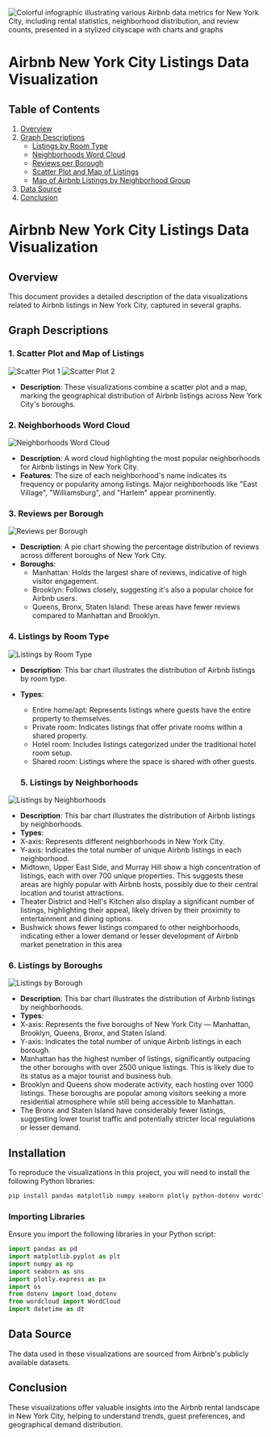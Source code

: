 ![Colorful infographic illustrating various Airbnb data metrics for New York City, including rental statistics, neighborhood distribution, and review counts, presented in a stylized cityscape with charts and graphs](./Images/Airbnb%20Graphic.webp)

# Airbnb New York City Listings Data Visualization

## Table of Contents

1. [Overview](#overview)
2. [Graph Descriptions](#graph-descriptions)
   - [Listings by Room Type](#1-listings-by-room-type)
   - [Neighborhoods Word Cloud](#2-neighborhoods-word-cloud)
   - [Reviews per Borough](#3-reviews-per-borough)
   - [Scatter Plot and Map of Listings](#4-scatter-plot-and-map-of-listings)
   - [Map of Airbnb Listings by Neighborhood Group](#5-map-of-airbnb-listings-by-neighborhood-group)
3. [Data Source](#data-source)
4. [Conclusion](#conclusion)

# Airbnb New York City Listings Data Visualization

## Overview

This document provides a detailed description of the data visualizations related to Airbnb listings in New York City, captured in several graphs.

## Graph Descriptions

### 1. Scatter Plot and Map of Listings

![Scatter Plot 1](./Images/Vadim%20-%20Scatter%20Plot%20of%20NYC.png)
![Scatter Plot 2](./Images/Vadim%20-%20Scatter%20Plot%20+%20Map.png)

- **Description**: These visualizations combine a scatter plot and a map, marking the geographical distribution of Airbnb listings across New York City's boroughs.

### 2. Neighborhoods Word Cloud

![Neighborhoods Word Cloud](./Images/Vadim%20-%20Neighberhoods%20Word%20Cloud.png)

- **Description**: A word cloud highlighting the most popular neighborhoods for Airbnb listings in New York City.
- **Features**: The size of each neighborhood's name indicates its frequency or popularity among listings. Major neighborhoods like "East Village", "Williamsburg", and "Harlem" appear prominently.

### 3. Reviews per Borough

![Reviews per Borough](./Images/Vadim%20-%20Reviews%20per%20Borough.png)

- **Description**: A pie chart showing the percentage distribution of reviews across different boroughs of New York City.
- **Boroughs**:
  - Manhattan: Holds the largest share of reviews, indicative of high visitor engagement.
  - Brooklyn: Follows closely, suggesting it's also a popular choice for Airbnb users.
  - Queens, Bronx, Staten Island: These areas have fewer reviews compared to Manhattan and Brooklyn.

### 4. Listings by Room Type

![Listings by Room Type](./Images/Vadim%20-%20Listings%20by%20Room%20Type.png)

- **Description**: This bar chart illustrates the distribution of Airbnb listings by room type.
- **Types**:
  - Entire home/apt: Represents listings where guests have the entire property to themselves.
  - Private room: Indicates listings that offer private rooms within a shared property.
  - Hotel room: Includes listings categorized under the traditional hotel room setup.
  - Shared room: Listings where the space is shared with other guests.


  ### 5. Listings by Neighborhoods

![Listings by Neighborhoods](./Images/Ramona%20%20-%20Listing%20by%20Neighborhood.png)

- **Description**: This bar chart illustrates the distribution of Airbnb listings by neighborhoods.
- **Types**:
- X-axis: Represents different neighborhoods in New York City.
- Y-axis: Indicates the total number of unique Airbnb listings in each neighborhood.
- Midtown, Upper East Side, and Murray Hill show a high concentration of listings, each with over 700 unique properties. This suggests these areas are highly popular with Airbnb hosts, possibly due to their central location and tourist attractions.
- Theater District and Hell's Kitchen also display a significant number of listings, highlighting their appeal, likely driven by their proximity to entertainment and dining options.
- Bushwick shows fewer listings compared to other neighborhoods, indicating either a lower demand or lesser development of Airbnb market penetration in this area


### 6. Listings by Boroughs

![Listings by Borough](./Images/Ramona%20-%20Listing%20by%20Borough.png)

- **Description**: This bar chart illustrates the distribution of Airbnb listings by neighborhoods.
- **Types**:
- X-axis: Represents the five boroughs of New York City — Manhattan, Brooklyn, Queens, Bronx, and Staten Island.
- Y-axis: Indicates the total number of unique Airbnb listings in each borough.
- Manhattan has the highest number of listings, significantly outpacing the other boroughs with over 2500 unique listings. This is likely due to its status as a major tourist and business hub.
- Brooklyn and Queens show moderate activity, each hosting over 1000 listings. These boroughs are popular among visitors seeking a more residential atmosphere while still being accessible to Manhattan.
- The Bronx and Staten Island have considerably fewer listings, suggesting lower tourist traffic and potentially stricter local regulations or lesser demand.



## Installation

To reproduce the visualizations in this project, you will need to install the following Python libraries:

```bash
pip install pandas matplotlib numpy seaborn plotly python-dotenv wordcloud
```

### Importing Libraries

Ensure you import the following libraries in your Python script:

```python
import pandas as pd
import matplotlib.pyplot as plt
import numpy as np
import seaborn as sns
import plotly.express as px
import os
from dotenv import load_dotenv
from wordcloud import WordCloud
import datetime as dt
```

## Data Source

The data used in these visualizations are sourced from Airbnb's publicly available datasets.

## Conclusion

These visualizations offer valuable insights into the Airbnb rental landscape in New York City, helping to understand trends, guest preferences, and geographical demand distribution.
